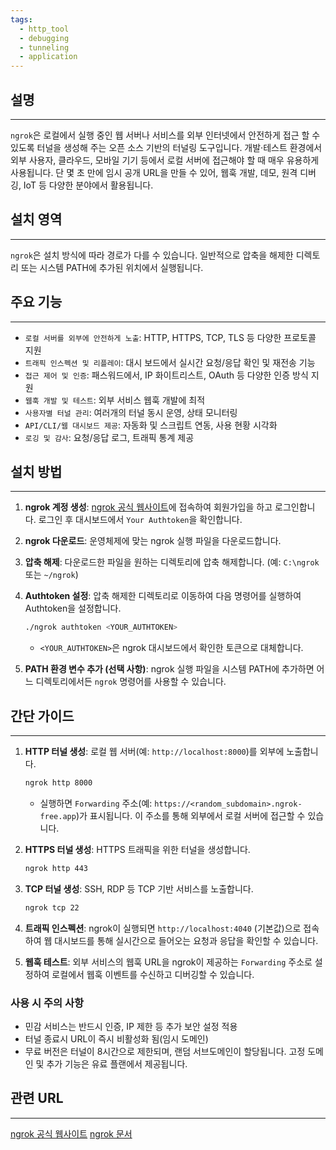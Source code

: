 ```yaml
---
tags:
  - http_tool
  - debugging
  - tunneling
  - application
---
```

## 설명
---
`ngrok`은 로컬에서 실행 중인 웹 서버나 서비스를 외부 인터넷에서 안전하게 접근 할 수 있도록 터널을 생성해 주는 오픈 소스 기반의 터널링 도구입니다. 개발·테스트 환경에서 외부 사용자, 클라우드, 모바일 기기 등에서 로컬 서버에 접근해야 할 때 매우 유용하게 사용됩니다. 단 몇 초 만에 임시 공개 URL을 만들 수 있어, 웹훅 개발, 데모, 원격 디버깅, IoT 등 다양한 분야에서 활용됩니다.
## 설치 영역
---
`ngrok`은 설치 방식에 따라 경로가 다를 수 있습니다. 일반적으로 압축을 해제한 디렉토리 또는 시스템 PATH에 추가된 위치에서 실행됩니다.

## 주요 기능
---
- `로컬 서버를 외부에 안전하게 노출`: HTTP, HTTPS, TCP, TLS 등 다양한 프로토콜 지원
- `트래픽 인스펙션 및 리플레이`: 대시 보드에서 실시간 요청/응답 확인 및 재전송 기능
- `접근 제어 및 인증`: 패스워드에서, IP 화이트리스트, OAuth 등 다양한 인증 방식 지원
- `웹훅 개발 및 테스트`: 외부 서비스 웹훅 개발에 최적
- `사용자별 터널 관리`: 여러개의 터널 동시 운영, 상태 모니터링
- `API/CLI/웹 대시보드 제공`: 자동화 및 스크립트 연동, 사용 현황 시각화
- `로깅 및 감사`: 요청/응답 로그, 트래픽 통계 제공

## 설치 방법
---
1.  **ngrok 계정 생성**: [ngrok 공식 웹사이트](https://ngrok.com/)에 접속하여 회원가입을 하고 로그인합니다. 로그인 후 대시보드에서 `Your Authtoken`을 확인합니다.

2.  **ngrok 다운로드**: 운영체제에 맞는 ngrok 실행 파일을 다운로드합니다.

3.  **압축 해제**: 다운로드한 파일을 원하는 디렉토리에 압축 해제합니다. (예: `C:\ngrok` 또는 `~/ngrok`)

4.  **Authtoken 설정**: 압축 해제한 디렉토리로 이동하여 다음 명령어를 실행하여 Authtoken을 설정합니다.
    ```sh
    ./ngrok authtoken <YOUR_AUTHTOKEN>
    ```
    *   `<YOUR_AUTHTOKEN>`은 ngrok 대시보드에서 확인한 토큰으로 대체합니다.

5.  **PATH 환경 변수 추가 (선택 사항)**: ngrok 실행 파일을 시스템 PATH에 추가하면 어느 디렉토리에서든 `ngrok` 명령어를 사용할 수 있습니다.

## 간단 가이드
---
1.  **HTTP 터널 생성**: 로컬 웹 서버(예: `http://localhost:8000`)를 외부에 노출합니다.
    ```sh
    ngrok http 8000
    ```
    *   실행하면 `Forwarding` 주소(예: `https://<random_subdomain>.ngrok-free.app`)가 표시됩니다. 이 주소를 통해 외부에서 로컬 서버에 접근할 수 있습니다.

2.  **HTTPS 터널 생성**: HTTPS 트래픽을 위한 터널을 생성합니다.
    ```sh
    ngrok http 443
    ```

3.  **TCP 터널 생성**: SSH, RDP 등 TCP 기반 서비스를 노출합니다.
    ```sh
    ngrok tcp 22
    ```

4.  **트래픽 인스펙션**: ngrok이 실행되면 `http://localhost:4040` (기본값)으로 접속하여 웹 대시보드를 통해 실시간으로 들어오는 요청과 응답을 확인할 수 있습니다.

5.  **웹훅 테스트**: 외부 서비스의 웹훅 URL을 ngrok이 제공하는 `Forwarding` 주소로 설정하여 로컬에서 웹훅 이벤트를 수신하고 디버깅할 수 있습니다.

### 사용 시 주의 사항
- 민감 서비스는 반드시 인증, IP 제한 등 추가 보안 설정 적용
- 터널 종료시 URL이 즉시 비활성화 됨(임시 도메인)
- 무료 버전은 터널이 8시간으로 제한되며, 랜덤 서브도메인이 할당됩니다. 고정 도메인 및 추가 기능은 유료 플랜에서 제공됩니다.

## 관련 URL
---
[ngrok 공식 웹사이트](https://ngrok.com/)
[ngrok 문서](https://ngrok.com/docs)
